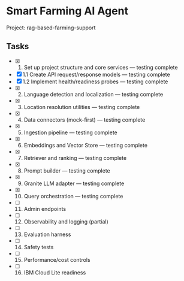 # Smart Farming AI Agent

Project: rag-based-farming-support

## Tasks

- [x] 1. Set up project structure and core services — testing complete
- [x] 1.1 Create API request/response models — testing complete
- [x] 1.2 Implement health/readiness probes — testing complete
- [x] 2. Language detection and localization — testing complete
- [x] 3. Location resolution utilities — testing complete
- [x] 4. Data connectors (mock-first) — testing complete
- [x] 5. Ingestion pipeline — testing complete
- [x] 6. Embeddings and Vector Store — testing complete
- [x] 7. Retriever and ranking — testing complete
- [x] 8. Prompt builder — testing complete
- [x] 9. Granite LLM adapter — testing complete
- [x] 10. Query orchestration — testing complete
- [ ] 11. Admin endpoints
- [ ] 12. Observability and logging (partial)
- [ ] 13. Evaluation harness
- [ ] 14. Safety tests
- [ ] 15. Performance/cost controls
- [ ] 16. IBM Cloud Lite readiness


